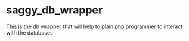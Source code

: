 saggy_db_wrapper
================

This is the db wrapper that will help to plain php programmer to interact with the databases
